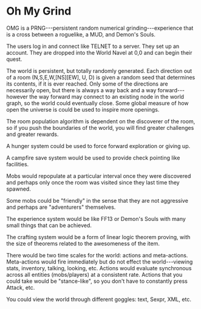 # Oh My Grind

OMG is a PRNG---persistent random numerical grinding---experience that
is a cross between a roguelike, a MUD, and Demon's Souls.

The users log in and connect like TELNET to a server. They set up an
account. They are dropped into the World Navel at 0,0 and can begin
their quest.

The world is persistent, but totally randomly generated. Each
direction out of a room (N,S,E,W,[NS][EW], U, D) is given a random
seed that determines its contents, if it is ever reached. Only some of
the directions are necessarily open, but there is always a way back
and a way forward---however the way forward may connect to an existing
node in the world graph, so the world could eventually close. Some
global measure of how open the universe is could be used to inspire
more openings.

The room population algorithm is dependent on the discoverer of the
room, so if you push the boundaries of the world, you will find
greater challenges and greater rewards.

A hunger system could be used to force forward exploration or giving
up.

A campfire save system would be used to provide check pointing like
facilities.

Mobs would repopulate at a particular interval once they were
discovered and perhaps only once the room was visited since they last
time they spawned.

Some mobs could be "friendly" in the sense that they are not
aggressive and perhaps are "adventurers" themselves.

The experience system would be like FF13 or Demon's Souls with many
small things that can be achieved.

The crafting system would be a form of linear logic theorem proving,
with the size of theorems related to the awesomeness of the item.

There would be two time scales for the world: actions and
meta-actions. Meta-actions would fire immediately but do not effect
the world---viewing stats, inventory, talking, looking, etc. Actions
would evaluate synchronous across all entities (mobs/players) at a
consistent rate. Actions that you could take would be "stance-like",
so you don't have to constantly press Attack, etc.

You could view the world through different goggles: text, Sexpr, XML,
etc.
